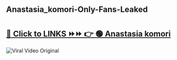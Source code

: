 
 ## Anastasia_komori-Only-Fans-Leaked

# <h2><a href="https://clipsfans.com/Anastasia_komori&ref=git">🔗 Click to LINKS ⏩⏩ 👉 🟢 Anastasia komori </a></h2>

<a href="https://clipsfans.com/Anastasia_komori&ref=git" rel="nofollow" data-target="animated-image.originalLink"><img src="https://i.ibb.co.com/xMMVF88/686577567.gif" alt="Viral Video Original" style="max-width: 100%; display: inline-block;" data-target="animated-image.originalImage"></a>

